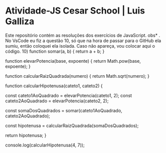 # Atividade-JS Cesar School | Luis Galliza

Este repositório contém as resoluções dos exercícios de JavaScript.
obs*
. No VsCode eu fiz a questão 10, só que na hora de passar para o GitHub ela sumiu, então coloquei ela isolada. Caso não apareça, vou colocar aqui o código.
10) function somar(a, b) {
  return a + b;
}

function elevarPotencia(base, expoente) {
  return Math.pow(base, expoente);
}

function calcularRaizQuadrada(numero) {
  return Math.sqrt(numero);
}

function calcularHipotenusa(cateto1, cateto2) {

  const cateto1AoQuadrado = elevarPotencia(cateto1, 2);
  const cateto2AoQuadrado = elevarPotencia(cateto2, 2);

  const somaDosQuadrados = somar(cateto1AoQuadrado, cateto2AoQuadrado);

  const hipotenusa = calcularRaizQuadrada(somaDosQuadrados);

  return hipotenusa;
}

console.log(calcularHipotenusa(4, 7));
